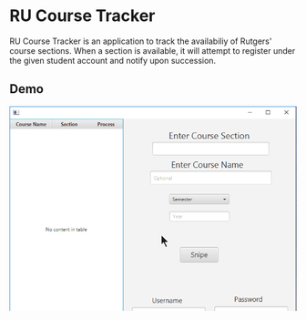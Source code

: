 # RU Course Tracker
RU Course Tracker is an application to track the availabiliy of Rutgers' course sections. When a section is available, it will attempt to register under the given student account and notify upon succession.  

## Demo
![](CourseDemo.gif)

